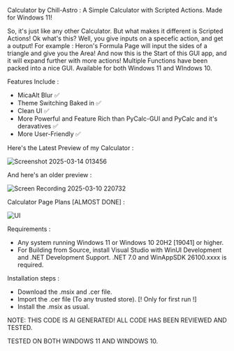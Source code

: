 Calculator by Chill-Astro : A Simple Calculator with Scripted Actions. Made for Windows 11! 

So, it's just like any other Calculator. But what makes it different is Scripted Actions! Ok what's this? Well, you give inputs on a specefic action, and get a output!
For example : Heron's Formula Page will input the sides of a triangle and give you the Area! And now this is the Start of this GUI app, and it will expand further with more actions!
Multiple Functions have been packed into a nice GUI. Available for both Windows 11 and WIndows 10.

Features Include :

- MicaAlt Blur ✅
- Theme Switching Baked in ✅
- Clean UI ✅
- More Powerful and Feature Rich than PyCalc-GUI and PyCalc and it's deravatives ✅
- More User-Friendly ✅

Here's the Latest Preview of my Calculator : 

![Screenshot 2025-03-14 013456](https://github.com/user-attachments/assets/53f9f44a-64d7-45c2-b47f-6421e87f5a81)

And here's an older preview :

![Screen Recording 2025-03-10 220732](https://github.com/user-attachments/assets/b0d0adb1-bfb8-4731-9e48-80a4b74804d2)

Calculator Page Plans [ALMOST DONE] : 

![UI](https://github.com/user-attachments/assets/61ba81c4-5a1d-4da6-8112-d223ffbe805c)

Requirements :

- Any system running Windows 11 or Windows 10 20H2 [19041] or higher.
- For Building from Source, install Visual Studio with WinUI Development and .NET Development Support. .NET 7.0 and WinAppSDK 26100.xxxx is required.

Installation steps :

- Download the .msix and .cer file.
- Import the .cer file (To any trusted store). [! Only for first run !]
- Install the .msix as usual.

NOTE: THIS CODE IS AI GENERATED! ALL CODE HAS BEEN REVIEWED AND TESTED.

TESTED ON BOTH WINDOWS 11 AND WINDOWS 10.
